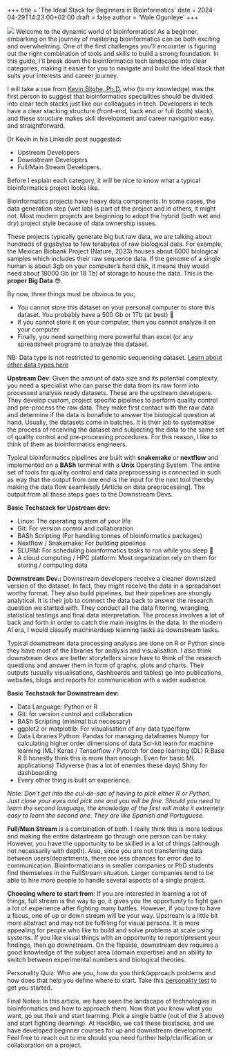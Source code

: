 +++
title = 'The Ideal Stack for Beginners in Bioinformatics'
date = 2024-04-29T14:23:00+02:00
draft = false
author = 'Wale Ogunleye'
+++

![](https://media.licdn.com/dms/image/D4E12AQHTCroCXAMkYQ/article-cover_image-shrink_720_1280/0/1707258578993?e=1720051200&v=beta&t=6XpBNN9O5j6vzRNqVlXmmVmtTNLfq60koNeRHseyVVk)
Welcome to the dynamic world of bioinformatics! As a beginner, embarking on the journey of mastering bioinformatics can be both exciting and overwhelming. One of the first challenges you'll encounter is figuring out the right combination of tools and skills to build a strong foundation. In this guide, I'll break down the bioinformatics tech landscape into clear categories, making it easier for you to navigate and build the ideal stack that suits your interests and career journey.

I will take a cue from [Kevin Blighe, Ph.D.](https://www.linkedin.com/in/kevinblighe/) who (to my knowledge) was the first person to suggest that bioinformatics specialities should be divided into clear tech stacks just like our colleagues in tech. Developers in tech have a clear stacking structure (front-end, back end or full (both) stack), and these structure makes skill development and career navigation easy. and straightforward.

Dr Kevin in his LinkedIn post suggested:

- Upstream Developers
- Downstream Developers
- Full/Main Stream Developers.

Before I explain each category, it will be nice to know what a typical bioinformatics project looks like.

Bioinformatics projects have heavy data components. In some cases, the data generation step (wet lab) is part of the project and in others, it might not. Most modern projects are beginning to adopt the hybrid (both wet and dry) project style because of data ownership issues.

These projects typically generate big but raw data, we are talking about hundreds of gigabytes to few terabytes of raw biological data. For example, the Mexican Biobank Project (Nature, 2023) houses about 6000 biological samples which includes their raw sequence data. If the genome of a single human is about 3gb on your computer’s hard disk, it means they would need about 18000 Gb (or 18 Tb) of storage to house the data. This is the **proper Big Data** 😎.

By now, three things must be obvious to you;

- You cannot store this dataset on your personal computer to store this dataset. You probably have a 500 Gb or 1Tb (at best) 🥹
- If you cannot store it on your computer, then you cannot analyze it on your computer
- Finally, you need something more powerful than excel (or any spreadsheet program) to analyze this dataset.

NB: Data type is not restricted to genomic sequencing dataset. [Learn about other data types here](https://omicstutorials.com/what-types-of-data-does-bioinformatics-work-with/)

**Upstream Dev**: Given the amount of data size and its potential complexity, you need a specialist who can parse the data from its raw form into processed analysis ready datasets. These are the upstream developers. They develop custom, project specific pipelines to perform quality control and pre-process the raw data. They make first contact with the raw data and determine if the data is bonafide to answer the biological question at hand. Usually, the datasets come in batches. It is their job to systematise the process of receiving the dataset and subjecting the data to the same set of quality control and pre-processing procedures. For this reason, I like to think of them as bioinformatics engineers.

Typical bioinformatics pipelines are built with **snakemake** or **nextflow** and implemented on a **BASh** terminal with a **Unix** Operating System. The entire set of tools for quality control and data preprocessing is connected in such as way that the output from one end is the input for the next tool thereby making the data flow seamlessly [Article on data preprocessing]. The output from all these steps goes to the Downstream Devs.

**Basic** **Techstack for Upstream dev:**

- Linux: The operating system of your life
- Git: For version control and collaboration
- BASh Scripting (For handling tonnes of bioinformatics packages)
- Nextflow / Snakemake: For building pipelines
- SLURM: For scheduling bioinformatics tasks to run while you sleep 🛌
- A cloud computing / HPC platform: Most organization rely on them for storing / computing data

**Downstream Dev.:** Downstream developers receive a cleaner downsized version of the dataset. In fact, they might receive the data in a spreadsheet worthy format. They also build pipelines, but their pipelines are strongly analytical. It is their job to connect the data back to answer the research question we started with. They conduct all the data filtering, wrangling, statistical testings and final data interpretation. The process involves a lot of back and forth in order to catch the main insights in the data. In the modern AI era, I would classify machine/deep learning tasks as downstream tasks.

Typical downstream data processing analysis are done on R or Python since they have most of the libraries for analysis and visualisation. I also think downstream devs are better storytellers since have to think of the research questions and answer them in form of graphs, plots and charts. Their outputs (usually visualisations, dashboards and tables) go into publications, websites, blogs and reports for communication with a wider audience.

**Basic** **Techstack for Downstream dev:**

- Data Language: Python or R
- Git: for version control and collaboration
- BASh Scripting (minimal but necessary)
- ggplot2 or matplotlib: For visualisation of any data type/form
- Data Libraries Python: Pandas for managing dataframes Numpy for calculating higher order dimensions of data Sci-kit learn for machine learning (ML) Keras / Tensorflow / Pytorch for deep learning (DL) R Base R (I honestly think this is more than enough. Even for basic ML applications) Tidyverse (has a lot of enemies these days) Shiny for dashboarding
- Every other thing is built on experience.

*Note: Don’t get into the cul-de-sac of having to pick either R or Python. Just close your eyes and pick one and you will be fine. Should you need to learn the second language, the knowledge of the first will make it extremely easy to learn the second one. They are like Spanish and Portuguese.*

**Full/Main Stream** is a combination of both. I really think this is more tedious and making the entire datastream go through one person can be risky. However, you have the opportunity to be skilled in a lot of things (although not necessarily with depth). Also, since you are not transferring data between users/departments, there are less chances for error due to communication. Bioinformaticians in smaller companies or PhD students find themselves in the FullStream situation. Larger companies tend to be able to hire more people to handle several aspects of a single project.

**Choosing where to start from**: If you are interested in learning a lot of things, full stream is the way to go, it gives you the opportunity to fight gain a lot of experience after fighting many battles. However, if you love to have a focus, one of up or down stream will be your way. Upstream is a little bit more abstract and may not be fulfilling for visual persons. It is more appealing for people who like to build and solve problems at scale using systems. If you like visual things with an opportunity to report/present your findings, then go downstream. On the flipside, downstream dev requires a good knowledge of the subject area (domain expertise) and an ability to switch between experimental numbers and biological theories.

Personality Quiz: Who are you, how do you think/approach problems and how does that help you define where to start. Take this [personality test](https://thehackbio.com/path-finder) to get you started.

Final Notes: In this article, we have seen the landscape of technologies in bioinformatics and how to approach them. Now that you know what you want, go out their and start learning. Pick a single battle (out of the 3 above) and start fighting (learning). At HackBio, we call these biostacks, and we have developed beginner courses for up and downstream development. Feel free to reach out to me should you need further help/clarification or collaboration on a project.

